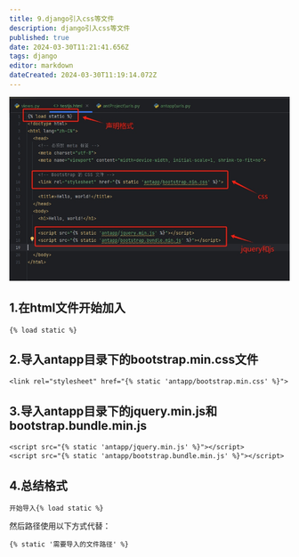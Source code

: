 ```yaml
---
title: 9.django引入css等文件
description: django引入css等文件
published: true
date: 2024-03-30T11:21:41.656Z
tags: django
editor: markdown
dateCreated: 2024-03-30T11:19:14.072Z
---
```


![django导入css文件.png](/wiki/python/django/django导入css文件.png)
## 1.在html文件开始加入
```
{% load static %}
```
## 2.导入antapp目录下的bootstrap.min.css文件
```
<link rel="stylesheet" href="{% static 'antapp/bootstrap.min.css' %}">
```
## 3.导入antapp目录下的jquery.min.js和bootstrap.bundle.min.js
```
<script src="{% static 'antapp/jquery.min.js' %}"></script>
<script src="{% static 'antapp/bootstrap.bundle.min.js' %}"></script>
```
## 4.总结格式
```
开始导入{% load static %}
```
然后路径使用以下方式代替：
```
{% static '需要导入的文件路径' %}
```
